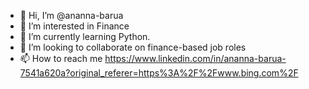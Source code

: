 - 👋 Hi, I’m @ananna-barua
- 👀 I’m interested in Finance
- 🌱 I’m currently learning Python.
- 💞️ I’m looking to collaborate on finance-based job roles
- 📫 How to reach me https://www.linkedin.com/in/ananna-barua-7541a620a?original_referer=https%3A%2F%2Fwww.bing.com%2F

<!---
ananna-barua/ananna-barua is a ✨ special ✨ repository because its `README.md` (this file) appears on your GitHub profile.
You can click the Preview link to take a look at your changes.
--->
